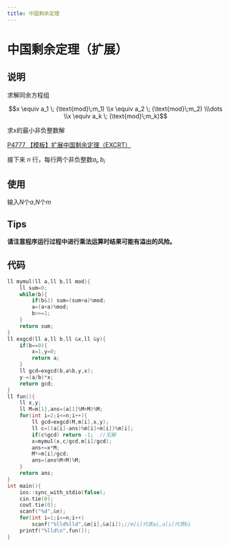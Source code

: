 ```yaml
---
title: 中国剩余定理
---
```


# 中国剩余定理（扩展）

## 说明

求解同余方程组

$$x \equiv a_1 \; (\text{mod}\;m_1) \\x \equiv a_2 \; (\text{mod}\;m_2) \\\dots \\x \equiv a_k \; (\text{mod}\;m_k)$$

求x的最小非负整数解

[P4777 【模板】扩展中国剩余定理（EXCRT）](https://www.luogu.org/problem/P4777)

接下来 *n* 行，每行两个非负整数$a_{i}, b_{i}$

## 使用

输入$N$个$a$,$N$个$m$

## Tips

**请注意程序运行过程中进行乘法运算时结果可能有溢出的风险。**

## 代码

```cpp
ll mymul(ll a,ll b,ll mod){
    ll sum=0;
    while(b){
        if(b&1) sum=(sum+a)%mod;
        a=(a+a)%mod;
        b>>=1;
    }
    return sum;
}
ll exgcd(ll a,ll b,ll &x,ll &y){
    if(b==0){
        x=1,y=0;
        return a;
    }
    ll gcd=exgcd(b,a%b,y,x);
    y-=(a/b)*x;
    return gcd;
}
ll fun(){
    ll x,y;
    ll M=m[1],ans=(a[1]%M+M)%M;
    for(int i=2;i<=n;i++){
        ll gcd=exgcd(M,m[i],x,y);
        ll c=((a[i]-ans)%m[i]+m[i])%m[i];
        if(c%gcd) return -1;  //无解 
        x=mymul(x,c/gcd,m[i]/gcd);
        ans+=x*M;
        M*=m[i]/gcd;
        ans=(ans%M+M)%M;
    }
    return ans;
}
int main(){
    ios::sync_with_stdio(false);
    cin.tie(0);
    cout.tie(0);
    scanf("%d",&n);
    for(int i=1;i<=n;i++)
        scanf("%lld%lld",&m[i],&a[i]);//m[i]代表ai,a[i]代表bi
    printf("%lld\n",fun());
} 
```
